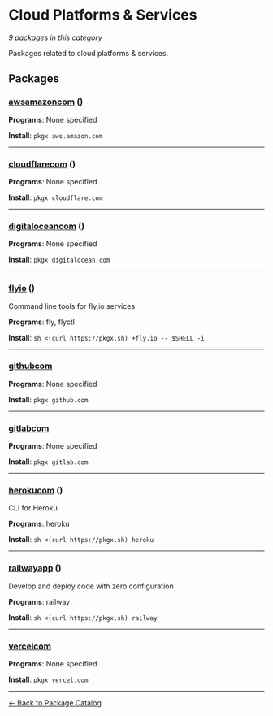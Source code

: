 # Cloud Platforms & Services

*9 packages in this category*

Packages related to cloud platforms & services.

## Packages

### [awsamazoncom](../packages/awsamazoncom.md) ()



**Programs**: None specified

**Install**: `pkgx aws.amazon.com`

---

### [cloudflarecom](../packages/cloudflarecom.md) ()



**Programs**: None specified

**Install**: `pkgx cloudflare.com`

---

### [digitaloceancom](../packages/digitaloceancom.md) ()



**Programs**: None specified

**Install**: `pkgx digitalocean.com`

---

### [flyio](../packages/flyio.md) ()

Command line tools for fly.io services

**Programs**: fly, flyctl

**Install**: `sh <(curl https://pkgx.sh) +fly.io -- $SHELL -i`

---

### [githubcom](../packages/githubcom.md)



**Programs**: None specified

**Install**: `pkgx github.com`

---

### [gitlabcom](../packages/gitlabcom.md)



**Programs**: None specified

**Install**: `pkgx gitlab.com`

---

### [herokucom](../packages/herokucom.md) ()

CLI for Heroku

**Programs**: heroku

**Install**: `sh <(curl https://pkgx.sh) heroku`

---

### [railwayapp](../packages/railwayapp.md) ()

Develop and deploy code with zero configuration

**Programs**: railway

**Install**: `sh <(curl https://pkgx.sh) railway`

---

### [vercelcom](../packages/vercelcom.md)



**Programs**: None specified

**Install**: `pkgx vercel.com`

---


[← Back to Package Catalog](../package-catalog.md)
